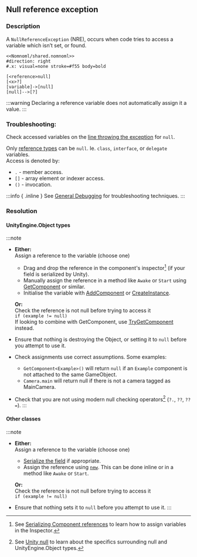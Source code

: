 ## Null reference exception
### Description
A `NullReferenceException` (NRE), occurs when code tries to access a variable which isn’t set, or found.  

```nomnoml
<<Nomnoml/shared.nomnoml>>
#direction: right
#.x: visual=none stroke=#f55 body=bold

[<reference>null]
[<x>?]
[variable]->[null]
[null]-->[?]
```

:::warning
Declaring a reference variable does not automatically assign it a value.
:::

### Troubleshooting:
Check accessed variables on the [line throwing the exception](../Stack%20Traces.md) for `null`.  

Only [reference types](../../Value%20And%20Reference%20Types.md) can be `null`. Ie. `class`, `interface`, or `delegate` variables.  
Access is denoted by:
- `.`  - member access.
- `[]` - array element or indexer access.
- `()` - invocation.

:::info { .inline }
See [General Debugging](../../Debugging.md) for troubleshooting techniques.
:::

### Resolution
#### UnityEngine.Object types
:::note
- **Either:**  
    Assign a reference to the variable (choose one)
    - Drag and drop the reference in the component's inspector[^1] (if your field is serialized by Unity).  
    - Manually assign the reference in a method like `Awake` or `Start` using [GetComponent](https://docs.unity3d.com/ScriptReference/GameObject.GetComponent.html) or similar.
    - Initialise the variable with [AddComponent](https://docs.unity3d.com/ScriptReference/GameObject.AddComponent.html) or [CreateInstance](https://docs.unity3d.com/ScriptReference/ScriptableObject.CreateInstance.html).

    **Or:**  
    Check the reference is not null before trying to access it  
    `if (example != null)`  
    If looking to combine with GetComponent, use [TryGetComponent](https://docs.unity3d.com/ScriptReference/Component.TryGetComponent.html) instead.
- Ensure that nothing is destroying the Object, or setting it to `null` before you attempt to use it.
- Check assignments use correct assumptions. Some examples: 
   - `GetComponent<Example>()` will return `null` if an `Example` component is not attached to the same GameObject.  
   - `Camera.main` will return null if there is not a camera tagged as MainCamera.  
- Check that you are not using modern null checking operators[^2] (`?.`, `??`, `??=`).
:::
#### Other classes
:::note
- **Either:**  
   Assign a reference to the variable (choose one)
    - [Serialize the field](../../Variables/Serialization/Serialization%201/Serializing%20A%20Field%201.md) if appropriate.
    - Assign the reference using [`new`](https://docs.microsoft.com/en-us/dotnet/csharp/language-reference/operators/new-operator). This can be done inline or in a method like `Awake` or `Start`.

   **Or:**  
   Check the reference is not null before trying to access it  
   `if (example != null)`
- Ensure that nothing sets it to `null` before you attempt to use it.
:::

[^1]: See [Serializing Component references](../../Variables/Other%20Members/Serializing%20Component%20References.md) to learn how to assign variables in the Inspector.  
[^2]: See [Unity null](../../Other/Unity%20Null.md) to learn about the specifics surrounding null and UnityEngine.Object types.